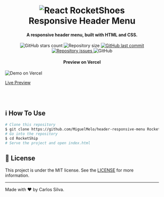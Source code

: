 <h1 align="center">
    <img alt="React RocketShoes" src="https://user-images.githubusercontent.com/14957405/165488568-983db85f-88ee-4439-b85d-73ec17592339.png" />
    <br>
    Responsive Header Menu
</h1><h4 align="center">
  A responsive header menu, built with HTML and CSS.
</h4>
<p align="center">
  <img alt="GitHub stars count" src="https://img.shields.io/github/stars/MiguelMelo/header-responsive-menu">

  <img alt="Repository size" src="https://img.shields.io/github/repo-size/MiguelMelo/header-responsive-menu">

  <a href="https://github.com/MiguelMelo/header-responsive-menu/commits/main">
    <img alt="GitHub last commit" src="https://img.shields.io/github/last-commit/MiguelMelo/header-responsive-menu">
  </a>

  <a href="https://github.com/MiguelMelo/header-responsive-menu/issues">
    <img alt="Repository issues" src="https://img.shields.io/github/issues/MiguelMelo/header-responsive-menu">
  </a>

  <img alt="GitHub" src="https://img.shields.io/github/license/MiguelMelo/header-responsive-menu">
</p>

<p align="center">
  <h4 align="center">Preview on Vercel</h4>
  <img alt="Demo on Vercel" src="https://user-images.githubusercontent.com/14957405/165641965-39f739dc-6db4-45b6-8ec5-4e9cbf0dd6ea.gif">
</p>
<a align="center" href="https://header-responsive-menu.vercel.app/" target="_blank">
    Live Preview
</a>

<br></br>

## ℹ️ How To Use

```bash
# Clone this repository
$ git clone https://github.com/MiguelMelo/header-responsive-menu RocketShip
# Go into the repository
$ cd RocketShip
# Serve the project and open index.html
```

## 📝 License

This project is under the MIT license. See the [LICENSE](https://github.com/MiguelMelo/header-responsive-menu/blob/master/LICENSE) for more information.

---

Made with ♥ by Carlos Silva.
